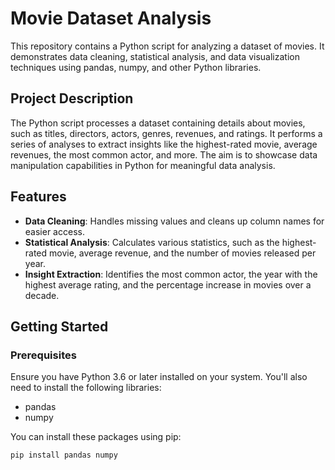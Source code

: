 # Movie Dataset Analysis

This repository contains a Python script for analyzing a dataset of movies. It demonstrates data cleaning, statistical analysis, and data visualization techniques using pandas, numpy, and other Python libraries.

## Project Description

The Python script processes a dataset containing details about movies, such as titles, directors, actors, genres, revenues, and ratings. It performs a series of analyses to extract insights like the highest-rated movie, average revenues, the most common actor, and more. The aim is to showcase data manipulation capabilities in Python for meaningful data analysis.

## Features

- **Data Cleaning**: Handles missing values and cleans up column names for easier access.
- **Statistical Analysis**: Calculates various statistics, such as the highest-rated movie, average revenue, and the number of movies released per year.
- **Insight Extraction**: Identifies the most common actor, the year with the highest average rating, and the percentage increase in movies over a decade.

## Getting Started

### Prerequisites

Ensure you have Python 3.6 or later installed on your system. You'll also need to install the following libraries:

- pandas
- numpy

You can install these packages using pip:

```sh
pip install pandas numpy
